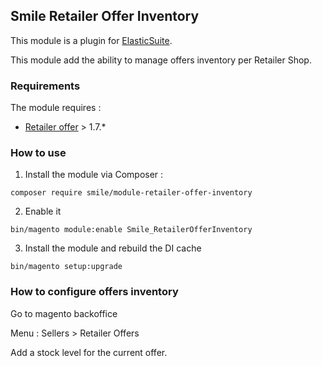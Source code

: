 ## Smile Retailer Offer Inventory 

This module is a plugin for [ElasticSuite](https://github.com/Smile-SA/elasticsuite).

This module add the ability to manage offers inventory per Retailer Shop.

### Requirements

The module requires :

- [Retailer offer](https://github.com/Smile-SA/magento2-module-retailer-offer) > 1.7.*

### How to use

1. Install the module via Composer :

``` composer require smile/module-retailer-offer-inventory ```

2. Enable it

``` bin/magento module:enable Smile_RetailerOfferInventory ```

3. Install the module and rebuild the DI cache

``` bin/magento setup:upgrade ```

### How to configure offers inventory

Go to magento backoffice

Menu : Sellers > Retailer Offers

Add a stock level for the current offer.
